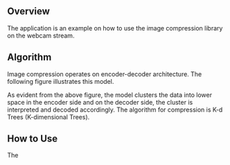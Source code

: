 ## Overview

The application is an example on how to use the image compression library on the webcam stream. 


## Algorithm
Image compression operates on encoder-decoder architecture. The following figure illustrates this model.

As evident from the above figure, the model clusters the data into lower space in the encoder side and on the decoder side, the cluster is interpreted and decoded accordingly. The algorithm for compression is K-d Trees (K-dimensional Trees). 

## How to Use
The 
